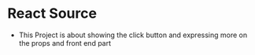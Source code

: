 # React Source

* This Project is about showing the click button and expressing more on the props and front end part
